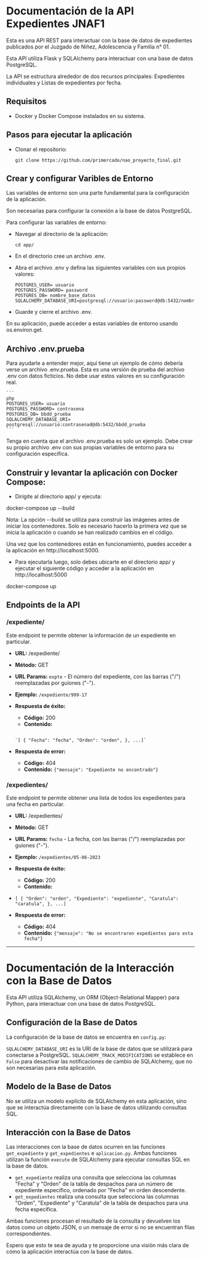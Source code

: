 # Documentación de la API Expedientes JNAF1

Esta es una API REST para interactuar con la base de datos de expedientes publicados por el Juzgado de Niñez, Adolescencia y Familia n° 01. 

Esta API utiliza Flask y SQLAlchemy para interactuar con una base de datos PostgreSQL.

La API se estructura alrededor de dos recursos principales: Expedientes individuales y Listas de expedientes por fecha.

## Requisitos

- Docker y Docker Compose instalados en su sistema.

## Pasos para ejecutar la aplicación

- Clonar el repositorio:

    ```    
    git clone https://github.com/primercado/nao_proyecto_final.git
    
    ```


## Crear y configurar Varibles de Entorno

Las variables de entorno son una parte fundamental para la configuración de la aplicación.

Son necesarias para configurar la conexión a la base de datos PostgreSQL.

Para configurar las variables de entorno:

- Navegar al directorio de la aplicación:

    ```
    cd app/
    
    ```

- En el directorio cree un archivo .env.

- Abra el archivo .env y defina las siguientes variables con sus propios valores:

    
    ```
    POSTGRES_USER= usuario
    POSTGRES_PASSWORD= password
    POSTGRES_DB= nombre_base_datos
    SQLALCHEMY_DATABASE_URI=postgresql://usuario:password@db:5432/nombre_base_datos
    
    ```



- Guarde y cierre el archivo .env.

En su aplicación, puede acceder a estas variables de entorno usando os.environ.get.

## Archivo .env.prueba

Para ayudarle a entender mejor, aquí tiene un ejemplo de cómo debería verse un archivo .env.prueba. Esta es una versión de prueba del archivo .env con datos ficticios. No debe usar estos valores en su configuración real.


    ```
    php
    POSTGRES_USER= usuario
    POSTGRES_PASSWORD= contrasena
    POSTGRES_DB= bbdd_prueba
    SQLALCHEMY_DATABASE_URI= postgresql://usuario:contrasenad@db:5432/bbdd_prueba
    ```
    
Tenga en cuenta que el archivo .env.prueba es solo un ejemplo. Debe crear su propio archivo .env con sus propias variables de entorno para su configuración específica.


## Construir y levantar la aplicación con Docker Compose:

- Dirígite al directorio app/ y ejecuta:

docker-compose up --build

Nota: La opción --build se utiliza para construir las imágenes antes de iniciar los contenedores. Solo es necesario hacerlo la primera vez que se inicia la aplicación o cuando se han realizado cambios en el código.

Una vez que los contenedores están en funcionamiento, puedes acceder a la aplicación en http://localhost:5000.

- Para ejecutarla luego, solo debes ubicarte en el directorio app/ y ejecutar el siguiente código y acceder a la aplicación en http://localhost:5000

docker-compose up


## Endpoints de la API

### /expediente/<expte>

Este endpoint te permite obtener la información de un expediente en particular.

- **URL:** /expediente/<expte>
- **Método:** GET
- **URL Params:** `expte` - El número del expediente, con las barras ("/") reemplazadas por guiones ("-").
- **Ejemplo:** `/expediente/999-17`
- **Respuesta de éxito:**
    - **Código:** 200
    - **Contenido:**
    
    ```
    
    `[ { "Fecha": "fecha", "Orden": "orden", }, ...]`
    ```
    
- **Respuesta de error:**
    - **Código:** 404
    - **Contenido:** `{"mensaje": "Expediente no encontrado"}`

### /expedientes/<fecha>

Este endpoint te permite obtener una lista de todos los expedientes para una fecha en particular.

- **URL:** /expedientes/<fecha>
- **Método:** GET
- **URL Params:** `fecha` - La fecha, con las barras ("/") reemplazadas por guiones ("-").
- **Ejemplo:** `/expedientes/05-06-2023`
- **Respuesta de éxito:**
    - **Código:** 200
    - **Contenido:**
    
       
- `[ { "Orden": "orden", "Expediente": "expediente", "Caratula": "caratula", }, ...]`

- **Respuesta de error:**
    - **Código:** 404
    - **Contenido:** `{"mensaje": "No se encontraron expedientes para esta fecha"}`

---

# Documentación de la Interacción con la Base de Datos

Esta API utiliza SQLAlchemy, un ORM (Object-Relational Mapper) para Python, para interactuar con una base de datos PostgreSQL.

## Configuración de la Base de Datos

La configuración de la base de datos se encuentra en `config.py`:

`SQLALCHEMY_DATABASE_URI` es la URI de la base de datos que se utilizará para conectarse a PostgreSQL. `SQLALCHEMY_TRACK_MODIFICATIONS` se establece en `False` para desactivar las notificaciones de cambio de SQLAlchemy, que no son necesarias para esta aplicación.

## Modelo de la Base de Datos

No se utiliza un modelo explícito de SQLAlchemy en esta aplicación, sino que se interactúa directamente con la base de datos utilizando consultas SQL.

## Interacción con la Base de Datos

Las interacciones con la base de datos ocurren en las funciones `get_expediente` y `get_expedientes` e `aplicacion.py`. Ambas funciones utilizan la función `execute` de SQLAlchemy para ejecutar consultas SQL en la base de datos.

- `get_expediente` realiza una consulta que selecciona las columnas "Fecha" y "Orden" de la tabla de despachos para un número de expediente específico, ordenado por "Fecha" en orden descendente.
- `get_expedientes` realiza una consulta que selecciona las columnas "Orden", "Expediente" y "Caratula" de la tabla de despachos para una fecha específica.

Ambas funciones procesan el resultado de la consulta y devuelven los datos como un objeto JSON, o un mensaje de error si no se encuentran filas correspondientes.

Espero que esto te sea de ayuda y te proporcione una visión más clara de cómo la aplicación interactúa con la base de datos.
